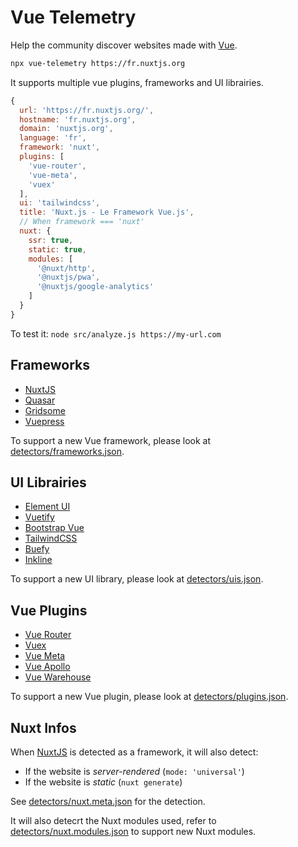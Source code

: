 # Vue Telemetry

Help the community discover websites made with [Vue](https://vuejs.org).

```bash
npx vue-telemetry https://fr.nuxtjs.org
```

It supports multiple vue plugins, frameworks and UI librairies.

```js
{
  url: 'https://fr.nuxtjs.org/',
  hostname: 'fr.nuxtjs.org',
  domain: 'nuxtjs.org',
  language: 'fr',
  framework: 'nuxt',
  plugins: [
    'vue-router',
    'vue-meta',
    'vuex'
  ],
  ui: 'tailwindcss',
  title: 'Nuxt.js - Le Framework Vue.js',
  // When framework === 'nuxt'
  nuxt: {
    ssr: true,
    static: true,
    modules: [
      '@nuxt/http',
      '@nuxtjs/pwa',
      '@nuxtjs/google-analytics'
    ]
  }
}
```

To test it: `node src/analyze.js https://my-url.com`

## Frameworks

- [NuxtJS](https://nuxtjs.org)
- [Quasar](https://quasar.dev)
- [Gridsome](https://gridsome.org)
- [Vuepress](https://vuepress.vuejs.org)

To support a new Vue framework, please look at [detectors/frameworks.json](detectors/frameworks.json).

## UI Librairies

- [Element UI](https://element.eleme.io)
- [Vuetify](https://vuetifyjs.com)
- [Bootstrap Vue](https://bootstrap-vue.js.org)
- [TailwindCSS](https://tailwindcss.com)
- [Buefy](https://buefy.org)
- [Inkline](https://inkline.io)

To support a new UI library, please look at [detectors/uis.json](detectors/uis.json).

## Vue Plugins

- [Vue Router](https://router.vuejs.org)
- [Vuex](https://vuex.vuejs.org)
- [Vue Meta](https://vue-meta.nuxtjs.org)
- [Vue Apollo](https://apollo.vuejs.org)
- [Vue Warehouse](https://www.bazzite.com/docs/vue-warehouse)

To support a new Vue plugin, please look at [detectors/plugins.json](detectors/plugins.json).

## Nuxt Infos

When [NuxtJS](https://nuxtjs.org) is detected as a framework, it will also detect:

- If the website is *server-rendered* (`mode: 'universal'`)
- If the website is *static* (`nuxt generate`)

See [detectors/nuxt.meta.json](detectors/nuxt.meta.json) for the detection.

It will also detecrt the Nuxt modules used, refer to [detectors/nuxt.modules.json](detectors/nuxt.modules.json) to support new Nuxt modules.
